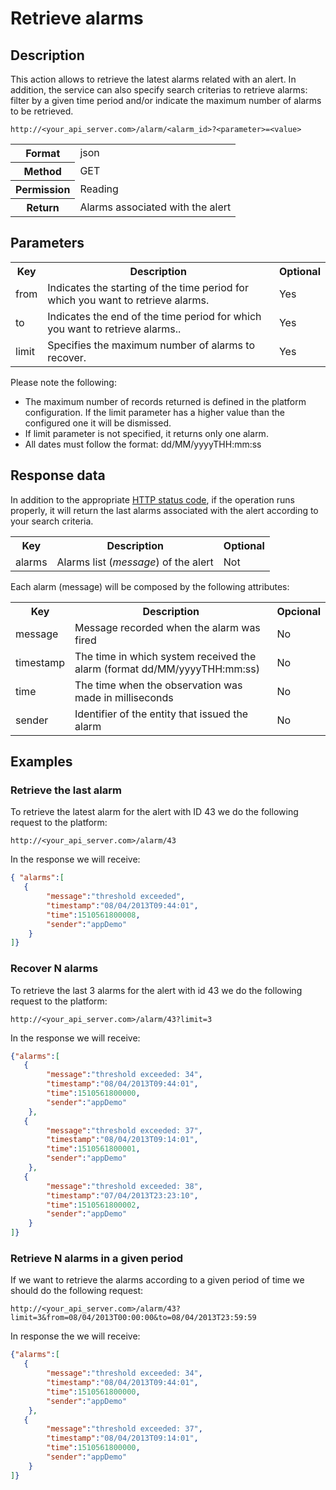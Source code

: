 Retrieve alarms
===============

## Description

This action allows to retrieve the latest alarms related with an alert. In addition, the service can also specify search criterias to retrieve alarms: filter by a given time period and/or indicate the maximum number of alarms to be retrieved. 

```
http://<your_api_server.com>/alarm/<alarm_id>?<parameter>=<value>
```

<table>
	<tbody>
		<tr>
			<th>Format</th>
			<td>json</td>
		</tr>
		<tr>
			<th>Method</th>
			<td>GET</td>
		</tr>
		<tr>
			<th>Permission</th>
			<td>Reading</td>
		</tr>
		<tr>
			<th>Return</th>
			<td>Alarms associated with the alert</td>
		</tr>
	</tbody>
</table>


## Parameters

<table>
	<tbody>
		<tr>
			<th>Key</th>
			<th>Description</th>
			<th>Optional</th>
		</tr>
		<tr>
			<td>from</td>
			<td>Indicates the starting of the time period for which you want to retrieve alarms.</td>
			<td>Yes</td>
		</tr>
		<tr>
			<td>to</td>
			<td>Indicates the end of the time period for which you want to retrieve alarms..</td>
			<td>Yes</td>
		</tr>
		<tr>
			<td>limit</td>
			<td>Specifies the maximum number of alarms to recover.</td>
			<td>Yes</td>
		</tr>
	</tbody>
</table>

Please note the following:

* The maximum number of records returned is defined in the platform configuration. If the  limit parameter has a higher value than the configured one it will be dismissed.
* If limit parameter is not specified, it returns only one alarm.
* All dates must follow the format: dd/MM/yyyyTHH:mm:ss

## Response data

In addition to the appropriate [HTTP status code](../../general_model.html#reply), if the operation runs properly, it will return the  last alarms associated with the alert according to your search criteria.

<table>
	<tbody>
		<tr>
			<th>Key</th>
			<th>Description</th>
			<th>Optional</th>
		</tr>
		<tr>
			<td>alarms</td>
			<td>Alarms list (<em>message</em>) of the alert
			</td>
			<td>Not</td>
		</tr>
	</tbody>
</table>

Each alarm (message) will be composed by the following attributes:

<table>
	<tbody>
		<tr>
			<th>Key</th>
			<th>Description</th>
			<th>Opcional</th>
		</tr>
		<tr>
			<td>message</td>
			<td>Message recorded when the alarm was fired</td>
			<td>No</td>
		</tr>
		<tr>
			<td>timestamp</td>
			<td>The time in which system received the alarm (format dd/MM/yyyyTHH:mm:ss)</td>
			<td>No</td>
		</tr>
		<tr>
			<td>time</td>
			<td>The time when the observation was made in milliseconds</td>
			<td>No</td>
		</tr>
		<tr>
			<td>sender</td>
			<td>Identifier of the entity that issued the alarm</td>
			<td>No</td>
		</tr>
	</tbody>
</table>

## Examples

### Retrieve the last alarm

To retrieve the latest alarm for the alert with ID 43 we do the following request to the platform:

```
http://<your_api_server.com>/alarm/43
```

In the response we will receive:

```json
{ "alarms":[
   {
   		"message":"threshold exceeded",
   		"timestamp":"08/04/2013T09:44:01",
   		"time":1510561800008,
   		"sender":"appDemo"
   	}
]}
```


### Recover N alarms

To retrieve the last 3 alarms for the alert with id 43 we do the following request to the platform:

```
http://<your_api_server.com>/alarm/43?limit=3
```

In the response we will receive:

```json
{"alarms":[
   {
   		"message":"threshold exceeded: 34",
   		"timestamp":"08/04/2013T09:44:01",
   		"time":1510561800000,
   		"sender":"appDemo"
   	},
   {
   		"message":"threshold exceeded: 37",
   		"timestamp":"08/04/2013T09:14:01",
   		"time":1510561800001,
   		"sender":"appDemo"
   	},
   {
   		"message":"threshold exceeded: 38",
   		"timestamp":"07/04/2013T23:23:10",
   		"time":1510561800002,
   		"sender":"appDemo"
   	}
]}
```

### Retrieve N alarms in a given period

If we want to retrieve the alarms according to a given period of time we should do the following request:

```
http://<your_api_server.com>/alarm/43?limit=3&from=08/04/2013T00:00:00&to=08/04/2013T23:59:59
```

In response the we will receive:

```json
{"alarms":[
   {
   		"message":"threshold exceeded: 34",
   		"timestamp":"08/04/2013T09:44:01",
   		"time":1510561800000,
   		"sender":"appDemo"
   	},
   {
   		"message":"threshold exceeded: 37",
   		"timestamp":"08/04/2013T09:14:01",
   		"time":1510561800000,
   		"sender":"appDemo"
   	}
]}
```

